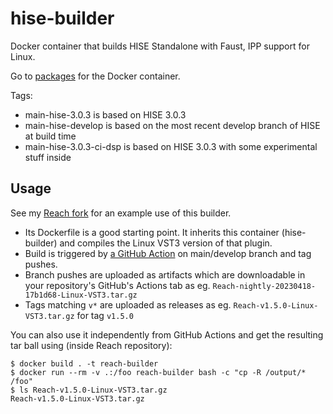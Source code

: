 # hise-builder

Docker container that builds HISE Standalone with Faust, IPP support for Linux.

Go to [packages](https://github.com/spezifisch/hise-builder/pkgs/container/hise-builder) for the Docker container.

Tags:

* main-hise-3.0.3 is based on HISE 3.0.3
* main-hise-develop is based on the most recent develop branch of HISE at build time
* main-hise-3.0.3-ci-dsp is based on HISE 3.0.3 with some experimental stuff inside

## Usage

See my [Reach fork](https://github.com/spezifisch/Reach) for an example use of this builder.

* Its Dockerfile is a good starting point. It inherits this container (hise-builder) and compiles the Linux VST3 version of that plugin.
* Build is triggered by [a GitHub Action](https://github.com/spezifisch/Reach/blob/main/.github/workflows/build.yml) on main/develop branch and tag pushes.
* Branch pushes are uploaded as artifacts which are downloadable in your repository's GitHub's Actions tab as eg. `Reach-nightly-20230418-17b1d68-Linux-VST3.tar.gz`
* Tags matching `v*` are uploaded as releases as eg. `Reach-v1.5.0-Linux-VST3.tar.gz` for tag `v1.5.0`

You can also use it independently from GitHub Actions and get the resulting tar ball using (inside Reach repository):

```console
$ docker build . -t reach-builder
$ docker run --rm -v .:/foo reach-builder bash -c "cp -R /output/* /foo"
$ ls Reach-v1.5.0-Linux-VST3.tar.gz 
Reach-v1.5.0-Linux-VST3.tar.gz
```

